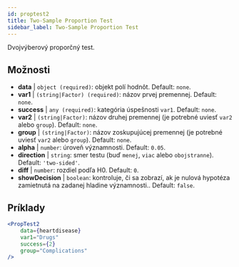 ```yaml
---
id: proptest2
title: Two-Sample Proportion Test
sidebar_label: Two-Sample Proportion Test
---
```


Dvojvýberový proporčný test.

## Možnosti

* __data__ | `object (required)`: objekt polí hodnôt. Default: `none`.
* __var1__ | `(string|Factor) (required)`: názov prvej premennej. Default: `none`.
* __success__ | `any (required)`: kategória úspešnosti `var1`. Default: `none`.
* __var2__ | `(string|Factor)`: názov druhej premennej (je potrebné uviesť `var2` alebo `group`). Default: `none`.
* __group__ | `(string|Factor)`: názov zoskupujúcej premennej (je potrebné uviesť `var2` alebo `group`). Default: `none`.
* __alpha__ | `number`: úroveň významnosti. Default: `0.05`.
* __direction__ | `string`: smer testu (buď `menej`, `viac` alebo `obojstranne`). Default: `'two-sided'`.
* __diff__ | `number`: rozdiel podľa H0. Default: `0`.
* __showDecision__ | `boolean`: kontroluje, či sa zobrazí, ak je nulová hypotéza zamietnutá na zadanej hladine významnosti.. Default: `false`.


## Príklady

```jsx live
<PropTest2
    data={heartdisease} 
    var1="Drugs"
    success={2}
    group="Complications"
/>
```
